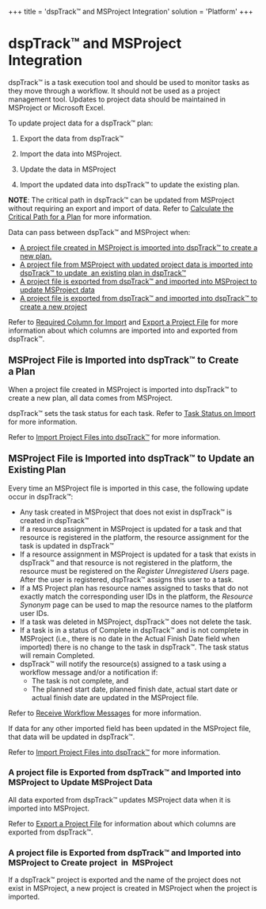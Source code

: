 +++
title = 'dspTrack™ and MSProject Integration'
solution = 'Platform'
+++

# dspTrack™ and MSProject Integration

dspTrack™ is a task execution tool and should be used to monitor tasks
as they move through a workflow. It should not be used as a project
management tool. Updates to project data should be maintained in
MSProject or Microsoft Excel.

To update project data for a dspTrack™ plan:

1.  Export the data from dspTrack™

2.  Import the data into MSProject.

3.  Update the data in MSProject

4.  Import the updated data into dspTrack™ to update the existing plan.

**NOTE**: The critical path in dspTrack™ can be updated from MSProject
without requiring an export and import of data. Refer to [Calculate the
Critical Path for a Plan](Calculate_the_Critical_Path_for_a_Plan.htm)
for more information.

Data can pass between dspTack™ and MSProject when:

  - [A project file created in MSProject is imported into dspTrack™ to
    create a new
    plan.](#MSProject_File_is_Imported_into_dspTrack__to_Create_a_Plan)
  - [A project file from MSProject with updated project data is imported
    into dspTrack™ to update  an existing plan in
    dspTrack™](#MSProject_File_is_Imported_into_dspTrack__to_Update_an_Existing_Plan)
  - [A project file is exported from dspTrack™ and imported into
    MSProject to update MSProject
    data](#A_project_file_is_Exported_from_dspTrack__and_Imported_into_MSProject_to_Create_project__in__MSProject)
  - [A project file is exported from dspTrack™ and imported into
    dspTrack™ to create a new
    project](#A_project_file_is_Exported_from_dspTrack__and_Imported_into_MSProject_to_Update_MSProject_Data_)

Refer to [Required Column for
Import](Required_Columns_for_Import.htm)<span> </span>and [Export a
Project File](Export_a_Project_File.htm) for more information about
which columns are imported into and exported from
dspTrack™.

### <span id="MSProject_File_is_Imported_into_dspTrack__to_Create_a_Plan"></span><span style="font-size: 14.0pt;">MSProject File is Imported into dspTrack™ to Create a</span><span> </span><span class="Heading2Char" style="font-size: 14.0pt;">Plan</span>

<span>When a project file created in MSProject is imported into</span>
dspTrack™ to create a new plan, all data comes from MSProject.

dspTrack™ sets the task status for each task. Refer to [Task Status on
Import](../Page_Desc/Task_Status_on_Import.htm) for more information.

Refer to [Import Project Files into
dspTrack™](Import_Project_Files_into_dspTrack.htm) for more
information.

### <span id="MSProject_File_is_Imported_into_dspTrack__to_Update_an_Existing_Plan"></span><span style="font-size: 14.0pt;">MSProject File is Imported into dspTrack™ to Update an Existing</span><span> </span><span class="Heading2Char" style="font-size: 14.0pt;">Plan</span>

Every time an MSProject file is imported in this case, the following
update occur in dspTrack™:

  - Any task created in MSProject that does not exist in dspTrack™ is
    created in dspTrack™
  - If a resource assignment in MSProject is updated for a task and that
    resource is registered in the platform, the resource assignment for
    the task is updated in dspTrack™
  - If a resource assignment in MSProject is updated for a task that
    exists in dspTrack™ and that resource is not registered in the
    platform, the resource must be registered on the
    <span style="font-style: italic;">Register Unregistered Users</span>
    page. After the user is registered, dspTrack™ assigns this user to a
    task.
  - If a MS Project plan has resource names assigned to tasks that do
    not exactly match the corresponding user IDs in the platform, the
    <span style="font-style: italic;">Resource Synonym</span> page can
    be used to map the resource names to the platform user IDs.
  - If a task was deleted in MSProject, dspTrack™ does not delete the
    task.
  - If a task is in a status of Complete in dspTrack™ and is not
    complete in MSProject (i.e., there is no date in the Actual Finish
    Date field when imported) there is no change to the task in
    dspTrack™. The task status will remain Completed.
  - dspTrack™ will notify the resource(s) assigned to a task using a
    workflow message and/or a notification if:
      - The task is not complete, and
      - The planned start date, planned finish date, actual start date
        or actual finish date are updated in the MSProject file.

Refer to [Receive Workflow Messages](Receive_Workflow_Messages.htm) for
more information.

If data for any other imported field has been updated in the MSProject
file, that data will be updated in dspTrack™.

Refer to [Import Project Files into
dspTrack™](Import_Project_Files_into_dspTrack.htm) for more
information.

### <span id="A_project_file_is_Exported_from_dspTrack__and_Imported_into_MSProject_to_Update_MSProject_Data_"></span>A project file is Exported from dspTrack™ and Imported into MSProject to Update MSProject Data<span> </span>

All data exported from dspTrack™ updates MSProject data when it is
imported into MSProject.

Refer to [Export a Project File](Export_a_Project_File.htm) for
information about which columns are exported from
dspTrack™.

### <span id="A_project_file_is_Exported_from_dspTrack__and_Imported_into_MSProject_to_Create_project__in__MSProject"></span>A project file is Exported from dspTrack™ and Imported into MSProject to Create project<span> </span> in <span> </span>MSProject

If a dspTrack™ project is exported and the name of the project does not
exist in MSProject, a new project is created in MSProject when the
project is imported.

